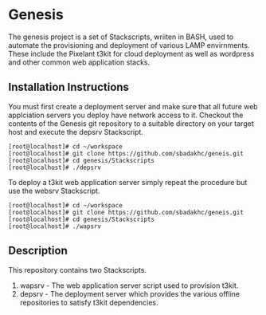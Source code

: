 Genesis 
=======
The genesis project is a set of Stackscripts, wriiten in BASH, used to automate the provisioning and deployment of various LAMP envirnments. These include the Pixelant t3kit for cloud deployment as well as wordpress and other common web application stacks. 


Installation Instructions
------------------------

You must first create a deployment server and make sure that all future web applciation servers you deploy have network access to it.  Checkout the contents of the Genesis git repository to a suitable directory on your target host and execute the depsrv Stackscript.
```
[root@localhost]# cd ~/workspace
[root@localhost]# git clone https://github.com/sbadakhc/geneis.git
[root@localhost]# cd genesis/Stackscripts
[root@localhost]# ./depsrv
```

To deploy a t3kit web application server simply repeat the procedure but use the websrv Stackscript.
```
[root@localhost]# cd ~/workspace
[root@localhost]# git clone https://github.com/sbadakhc/geneis.git
[root@localhost]# cd genesis/Stackscripts
[root@localhost]# ./wapsrv
```

Description
-----------

This repository contains two Stackscripts.  

1. wapsrv - The web application server script used to provision t3kit.
2. depsrv - The deployment server which provides the various offline repositories to satisfy t3kit dependencies.
